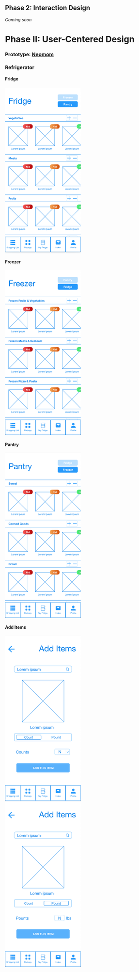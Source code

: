 ## Phase 2: Interaction Design

*Coming soon*

# Phase II: User-Centered Design

### Prototype: [Neomom](https://xd.adobe.com/view/2631902d-cac1-47dd-5be4-539bd7c1d9d2-5000/)

### Refrigerator
#### Fridge
<img src="../assets/phase2/fridge.png" alt="fridge" width="250" height="545">


#### Freezer
<img src="../assets/phase2/freezer.png" alt="freezer" width="250" height="545">


#### Pantry
<img src="../assets/phase2/pantry.png" alt="pantry" width="250" height="545">

#### Add Items
<img src="../assets/phase2/addItemCounts.png" alt="addItemCounts" width="250" height="545" style="margin-right:50px;"><img src="../assets/phase2/addItemPounds.png" alt="addItemPounds" width="250" height="545">

